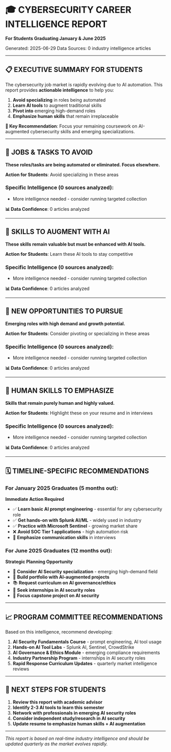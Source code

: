 
# 🎓 CYBERSECURITY CAREER INTELLIGENCE REPORT
**For Students Graduating January & June 2025**

Generated: 2025-06-29
Data Sources: 0 industry intelligence articles

---

## 📋 EXECUTIVE SUMMARY FOR STUDENTS

The cybersecurity job market is rapidly evolving due to AI automation. This report provides **actionable intelligence** to help you:

1. **Avoid specializing** in roles being automated
2. **Learn AI tools** to augment traditional skills  
3. **Pivot into** emerging high-demand roles
4. **Emphasize human skills** that remain irreplaceable

**🎯 Key Recommendation**: Focus your remaining coursework on AI-augmented cybersecurity skills and emerging specializations.

---

## 🚫 JOBS & TASKS TO AVOID

**These roles/tasks are being automated or eliminated. Focus elsewhere.**

**Action for Students**: Avoid specializing in these areas

### Specific Intelligence (0 sources analyzed):
- More intelligence needed - consider running targeted collection

**📊 Data Confidence**: 0 articles analyzed

---

## 🔧 SKILLS TO AUGMENT WITH AI

**These skills remain valuable but must be enhanced with AI tools.**

**Action for Students**: Learn these AI tools to stay competitive

### Specific Intelligence (0 sources analyzed):
- More intelligence needed - consider running targeted collection

**📊 Data Confidence**: 0 articles analyzed

---

## 🌟 NEW OPPORTUNITIES TO PURSUE

**Emerging roles with high demand and growth potential.**

**Action for Students**: Consider pivoting or specializing in these areas

### Specific Intelligence (0 sources analyzed):
- More intelligence needed - consider running targeted collection

**📊 Data Confidence**: 0 articles analyzed

---

## 💪 HUMAN SKILLS TO EMPHASIZE

**Skills that remain purely human and highly valued.**

**Action for Students**: Highlight these on your resume and in interviews

### Specific Intelligence (0 sources analyzed):
- More intelligence needed - consider running targeted collection

**📊 Data Confidence**: 0 articles analyzed

---

## 🗓️ TIMELINE-SPECIFIC RECOMMENDATIONS

### For January 2025 Graduates (5 months out):
**Immediate Action Required**
- ✅ **Learn basic AI prompt engineering** - essential for any cybersecurity role
- ✅ **Get hands-on with Splunk AI/ML** - widely used in industry
- ✅ **Practice with Microsoft Sentinel** - growing market share
- ❌ **Avoid SOC Tier 1 applications** - high automation risk
- 💪 **Emphasize communication skills** in interviews

### For June 2025 Graduates (12 months out):
**Strategic Planning Opportunity**
- 🌟 **Consider AI Security specialization** - emerging high-demand field
- 🔧 **Build portfolio with AI-augmented projects** 
- 📚 **Request curriculum on AI governance/ethics**
- 💼 **Seek internships in AI security roles**
- 🎯 **Focus capstone project on AI security**

---

## 📈 PROGRAM COMMITTEE RECOMMENDATIONS

Based on this intelligence, recommend developing:

1. **AI Security Fundamentals Course** - prompt engineering, AI tool usage
2. **Hands-on AI Tool Labs** - Splunk AI, Sentinel, CrowdStrike
3. **AI Governance & Ethics Module** - emerging compliance requirements
4. **Industry Partnership Program** - internships in AI security roles
5. **Rapid Response Curriculum Updates** - quarterly market intelligence reviews

---

## 🎯 NEXT STEPS FOR STUDENTS

1. **Review this report with academic advisor**
2. **Identify 2-3 AI tools to learn this semester**
3. **Network with professionals in emerging AI security roles**
4. **Consider independent study/research in AI security**
5. **Update resume to emphasize human skills + AI augmentation**

---

*This report is based on real-time industry intelligence and should be updated quarterly as the market evolves rapidly.*
